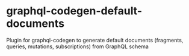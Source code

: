 # graphql-codegen-default-documents
Plugin for graphql-codegen to generate default documents (fragments, queries, mutations, subscriptions) from GraphQL schema
